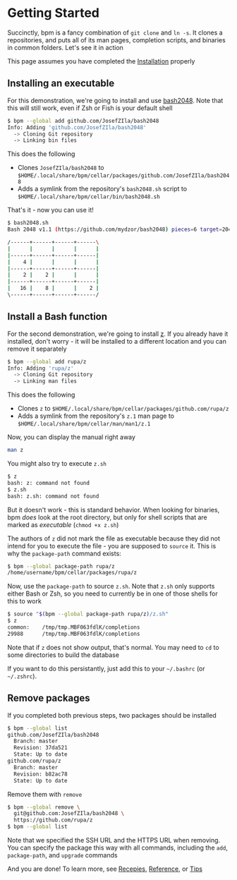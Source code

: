 # Getting Started

Succinctly, bpm is a fancy combination of `git clone` and `ln -s`. It clones a repositories, and puts all of its man pages, completion scripts, and binaries in common folders. Let's see it in action

This page assumes you have completed the [Installation](./installation.md) properly

## Installing an executable

For this demonstration, we're going to install and use [bash2048](JosefZIla/bash2048). Note that this will still work, even if Zsh or Fish is your default shell

```sh
$ bpm --global add github.com/JosefZIla/bash2048
Info: Adding 'github.com/JosefZIla/bash2048'
  -> Cloning Git repository
  -> Linking bin files
```

This does the following

- Clones `JosefZIla/bash2048` to `$HOME/.local/share/bpm/cellar/packages/github.com/JosefZIla/bash2048`
- Adds a symlink from the repository's `bash2048.sh` script to `$HOME/.local/share/bpm/cellar/bin/bash2048.sh`

That's it - now you can use it!

```sh
$ bash2048.sh
Bash 2048 v1.1 (https://github.com/mydzor/bash2048) pieces=6 target=2048 score=60

/------+------+------+------\
|      |      |      |      |
|------+------+------+------|
|    4 |      |      |      |
|------+------+------+------|
|    2 |    2 |      |      |
|------+------+------+------|
|   16 |    8 |      |    2 |
\------+------+------+------/
```

## Install a Bash function

For the second demonstration, we're going to install [z](https://github.com/rupa/z). If you already have it installed, don't worry - it will be installed to a different location and you can remove it separately

```sh
$ bpm --global add rupa/z
Info: Adding 'rupa/z'
  -> Cloning Git repository
  -> Linking man files
```

This does the following

- Clones `z` to `$HOME/.local/share/bpm/cellar/packages/github.com/rupa/z`
- Adds a symlink from the repository's `z.1` man page to `$HOME/.local/share/bpm/cellar/man/man1/z.1`

Now, you can display the manual right away

```sh
man z
```

You might also try to execute `z.sh`

```sh
$ z
bash: z: command not found
$ z.sh
bash: z.sh: command not found
```

But it doesn't work - this is standard behavior. When looking for binaries, bpm _does_ look at the root directory, but only for shell scripts that are marked as _executable_ (`chmod +x z.sh`)

The authors of `z` did not mark the file as executable because they did not intend for you to execute the file - you are supposed to `source` it. This is why the `package-path` command exists:

```sh
$ bpm --global package-path rupa/z
/home/username/bpm/cellar/packages/rupa/z
```

Now, use the `package-path` to source `z.sh`. Note that `z.sh` only supports either Bash or Zsh, so you need to currently be in one of those shells for this to work

```sh
$ source "$(bpm --global package-path rupa/z)/z.sh"
$ z
common:    /tmp/tmp.MBF063fdlK/completions
29988      /tmp/tmp.MBF063fdlK/completions
```

Note that if `z` does not show output, that's normal. You may need to `cd` to some directories to build the database

If you want to do this persistantly, just add this to your `~/.bashrc` (or `~/.zshrc`).

## Remove packages

If you completed both previous steps, two packages should be installed
```sh
$ bpm --global list
github.com/JosefZIla/bash2048
  Branch: master
  Revision: 37da521
  State: Up to date
github.com/rupa/z
  Branch: master
  Revision: b82ac78
  State: Up to date
```

Remove them with `remove`

```sh
$ bpm --global remove \
  git@github.com:JosefZIla/bash2048 \
  https://github.com/rupa/z
$ bpm --global list
```

Note that we specified the SSH URL and the HTTPS URL when removing. You can specify the package this way with all commands, including the `add`, `package-path`, and `upgrade` commands

And you are done! To learn more, see [Recepies](./.recepies.md), [Reference](./reference.md), or [Tips](./tips.md)
